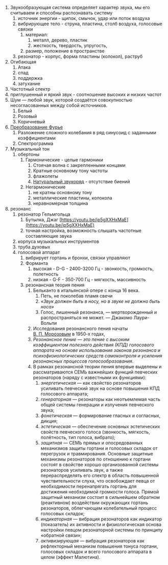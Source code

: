 1.  Звукообразующая система определяет характер звука, мы его считываем и способны распознавать систему
    1.  источник энергии - щипок, смычок, удар или поток воздуха
    2.  вибрирующее тело - струна, пластина, столб воздуха, голосовые связки
        1.  материал:
            1.  металл, дерево, пластик
            2.  жесткость, твердость, упругость,
        2.  размер, положение в пространстве
    3.  резонатор - корпус, форма пластины (колокол), раструб
2.  Огибающая
    1.  Атака
    2.  спад
    3.  поддержка
    4.  затухание
3.  Частотный спектр
4.  приглушенный и яркий звук - соотношение высоких и низких частот
5.  Шум — любой звук, которой создаётся совокупностью несогласованных между собой источников.
    1.  Белый
    2.  Розовый
    3.  Коричневый
6.  [Преобразование Фурье](https://ru.wikipedia.org/wiki/%D0%9F%D1%80%D0%B5%D0%BE%D0%B1%D1%80%D0%B0%D0%B7%D0%BE%D0%B2%D0%B0%D0%BD%D0%B8%D0%B5_%D0%A4%D1%83%D1%80%D1%8C%D0%B5)
    1.  Разложение сложного колебания в ряд синусоид с заданными коэффициентами
    2.  Спектрограмма
7.  Музыкальный тон
    1.  обертоны
        1.  Гармонические - целые гармоники
            1.  Стоячая волна с закрепленными концами
            2.  Кратные основному тону частоты
            3.  флажолеты
            4.  [Натуральный звукоря](https://ru.wikipedia.org/wiki/%D0%9D%D0%B0%D1%82%D1%83%D1%80%D0%B0%D0%BB%D1%8C%D0%BD%D1%8B%D0%B9_%D0%B7%D0%B2%D1%83%D0%BA%D0%BE%D1%80%D1%8F%D0%B4)[д](https://ru.wikipedia.org/wiki/%D0%9D%D0%B0%D1%82%D1%83%D1%80%D0%B0%D0%BB%D1%8C%D0%BD%D1%8B%D0%B9_%D0%B7%D0%B2%D1%83%D0%BA%D0%BE%D1%80%D1%8F%D0%B4) - отсутствие биений
        2.  Негармонические
            1.  не кратны основному тону
            2.  металлические пластины, колокола
            3.  неравномерная толщина
8.  резонанс
    1.  резонатор Гельмгольца
        1.  Бутылка, Джаг [https://youtu.be/ip5gXXHxMaE](https://youtu.be/ip5gXXHxMaE)
        2.  точная настройка, возможность слышать частотные составляющие звука
    2.  корпуса музыкальных инструментов
    3.  труба духовых
    4.  голосовой аппарат
        1.  вибрирует гортань и бронхи, связки управляют
        2.  Форманта
            1.  высокая - D-G - 2400-3200 Гц - звонкость, громкость, полетность
            2.  низкая - G-F - 350-700 Гц - мягкость, массивность
        3.  резонансная теория пения
            1.  Бельканто в итальянской опере с конца 16 века.
                1.  Петь, не поколебав пламя свечи
                2.  _«Звук должен быть в носу, но в звуке не должно быть носа»_
                3.  Голос, лишенный резонанса, — мертворожденный и распространяться не может. — Джакомо Лаури-Вольпи
            2.  Исследования резонансного пения начаты [В. П. Морозовым](https://ru.wikipedia.org/wiki/%D0%9C%D0%BE%D1%80%D0%BE%D0%B7%D0%BE%D0%B2,_%D0%92%D0%BB%D0%B0%D0%B4%D0%B8%D0%BC%D0%B8%D1%80_%D0%9F%D0%B5%D1%82%D1%80%D0%BE%D0%B2%D0%B8%D1%87) в 1950-х годах,
            3.  _Резонансное пение — это пение с высоким коэффициентом полезного действия (КПД) голосового аппарата на основе использования законов резонанса и психофизиологических средств самоконтроля и усиления резонансных процессов голосообразования_.
            4.  В рамках резонансной теории пения впервые выделены и рассматриваются СЕМЬ важнейших функций певческих резонаторов (наряду с известными их функциями):
                1.  _энергетическая_ — как свойство резонаторов усиливать певческий звук на основе повышения КПД голосового аппарата;
                2.  _генераторная_ — резонаторы как неотъемлемая часть общей системы генерации и излучения певческого звука;
                3.  _фонетическая_ — формирование гласных и согласных, дикция;
                4.  _эстетическая_ — обеспечение основных эстетических свойств певческого голоса (звонкость, мягкость, полётность, тип голоса, вибрато);
                5.  _защитная_ — СЕМЬ прямых и опосредованных механизмов защиты гортани и голосовых складок от перегрузок и травмирования. Основные защитные механизмы резонаторов по отношению к гортани состоят в свойстве хорошо организованной системы резонаторов усиливать звук, а также перераспределять его спектр в область повышенной чувствительности слуха, что освобождает певца от необходимости перенапрягать гортань для достижения необходимой громкости голоса. Прямой защитный механизм состоит в сильнейшем обратном (реактивном) воздействии окружающих гортань резонаторов, облегчающем колебательный процесс голосовых складок;
                6.  _индикаторная_ — вибрация резонаторов как индикатор (показатель) их активности и физиологическая основа настройки певцом резонаторной системы по принципу «обратной связи»;
                7.  _активизирующая_ — вибрация резонаторов как рефлекторный механизм повышения тонуса гортани, голосовых складок и всего голосового аппарата в целом (эффект Малютина).